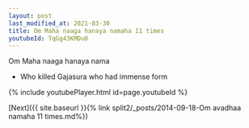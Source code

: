 ```yaml
---
layout: post
last_modified_at: 2021-03-30
title: Om Maha naaga hanaya namaha 11 times
youtubeId: TqGg43KMDu8
---
```

 
 
Om Maha naaga hanaya nama 
 
 -  Who killed Gajasura who had immense form 
 
  
 
  
 
 
 
 
 
 


{% include youtubePlayer.html id=page.youtubeId %}
 
[Next]({{ site.baseurl }}{% link  split2/_posts/2014-09-18-Om avadhaa namaha 11 times.md%})
 
